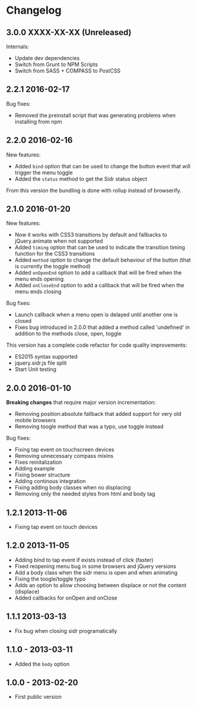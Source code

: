 # Changelog

## 3.0.0 XXXX-XX-XX (Unreleased)

Internals:

- Update dev dependencies
- Switch from Grunt to NPM Scripts
- Switch from SASS + COMPASS to PostCSS

## 2.2.1 2016-02-17

Bug fixes:

- Removed the preinstall script that was generating problems when installing from npm

## 2.2.0 2016-02-16

New features:

- Added `bind` option that can be used to change the button event that will trigger the menu toggle
- Added the `status` method to get the Sidr status object

From this version the bundling is done with rollup instead of browserify.

## 2.1.0 2016-01-20

New features:

- Now it works with CSS3 transitions by default and fallbacks to jQuery.animate when not supported
- Added `timing` option that can be used to indicate the transition timing function for the CSS3 transitions
- Added `method` option to change the default behaviour of the button (that is currently the toggle method)
- Added `onOpenEnd` option to add a callback that will be fired when the menu ends opening
- Added `onCloseEnd` option to add a callback that will be fired when the menu ends closing

Bug fixes:

- Launch callback when a menu open is delayed until another one is closed
- Fixes bug introduced in 2.0.0 that added a method called 'undefined' in addition to the methods close, open, toggle

This version has a complete code refactor for code quality improvements:

- ES2015 syntax supported
- jquery.sidr.js file split
- Start Unit testing

## 2.0.0 2016-01-10

**Breaking changes** that require major version incrementation:

- Removing position:absolute fallback that added support for very old mobile browsers
- Removing toogle method that was a typo, use toggle instead

Bug fixes:

- Fixing tap event on touchscreen devices
- Removing unnecessary compass mixins
- Fixes reinitalization
- Adding example
- Fixing bower structure
- Adding continous integration
- Fixing adding body classes when no displacing
- Removing only the needed styles from html and body tag

## 1.2.1 2013-11-06

- Fixing tap event on touch devices

## 1.2.0 2013-11-05

- Adding bind to tap event if exists instead of click    (faster)
- Fixed reopening menu bug in some browsers and jQuery versions
- Add a body class when the sidr menu is open and when animating
- Fixing the toogle/toggle typo
- Adds an option to allow choosing between displace or not the content (displace)
- Added callbacks for onOpen and onClose

## 1.1.1 2013-03-13

- Fix bug when closing sidr programatically

## 1.1.0 - 2013-03-11

- Added the `body` option

## 1.0.0 - 2013-02-20

- First public version
